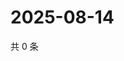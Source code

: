 # 2025-08-14

共 0 条

<!-- BEGIN ZHIHUVIDEO -->
<!-- 最后更新时间 Thu Aug 14 2025 05:10:42 GMT+0800 (China Standard Time) -->

<!-- END ZHIHUVIDEO -->
